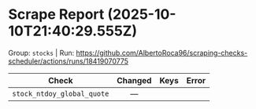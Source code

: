 # Scrape Report (2025-10-10T21:40:29.555Z)

Group: `stocks`  |  Run: https://github.com/AlbertoRoca96/scraping-checks-scheduler/actions/runs/18419070775

| Check | Changed | Keys | Error |
|---|:---:|:--|:--|
| `stock_ntdoy_global_quote` | — |  |  |
